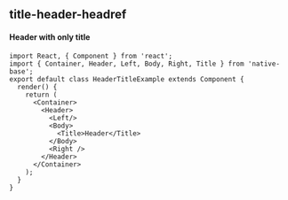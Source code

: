 ## title-header-headref
#### Header with only title

<pre class="line-numbers"><code class="language-jsx">import React, { Component } from 'react';
import { Container, Header, Left, Body, Right, Title } from 'native-base';
export default class HeaderTitleExample extends Component {
  render() {
    return (
      &lt;Container>
        &lt;Header>
          &lt;Left/>
          &lt;Body>
            &lt;Title>Header&lt;/Title>
          &lt;/Body>
          &lt;Right />
        &lt;/Header>
      &lt;/Container>
    );
  }
}</code></pre><br />